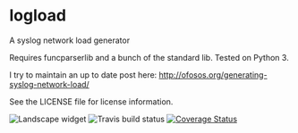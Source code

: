 # logload

A syslog network load generator

Requires funcparserlib and a bunch of the standard lib. Tested on Python 3.

I try to maintain an up to date post here: http://ofosos.org/generating-syslog-network-load/

See the LICENSE file for license information.

![Landscape widget](https://landscape.io/github/ofosos/logload/master/landscape.svg?style=flat)
![Travis build status](https://api.travis-ci.org/ofosos/logload.svg)
[![Coverage Status](https://coveralls.io/repos/github/ofosos/logload/badge.svg?branch=master)](https://coveralls.io/github/ofosos/logload?branch=master)
